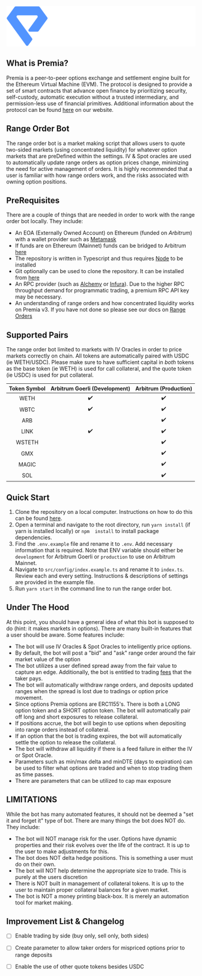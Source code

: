 <div align="center">
  <img src=".github/img/premia.png" alt=''>
</div>

## What is Premia?

Premia is a peer-to-peer options exchange and settlement engine built for the Ethereum Virtual Machine (EVM).
The protocol is designed to provide a set of smart contracts that advance open finance by prioritizing security,
self-custody, automatic execution without a trusted intermediary, and permission-less use of financial primitives.
Additional information about the protocol can be found [here](https://docs.premia.blue/) on our website.

## Range Order Bot

The range order bot is a market making script that allows users to quote two-sided markets (using concentrated
liquidity) for whatever option markets that are preDefined within the settings. IV & Spot oracles are used to 
automatically update range orders as option prices change, minimizing the need for active management of orders. It is 
highly recommended that a user is familiar with how range orders work, and the risks associated with owning option positions.

## PreRequisites

There are a couple of things that are needed in order to work with the range order bot locally. They include:

- An EOA (Externally Owned Account) on Ethereum (funded on _Arbitrum_) with a wallet provider such as [Metamask](https://metamask.io/)
- If funds are on Ethereum (Mainnet) funds can be bridged to Arbitrum [here](https://bridge.arbitrum.io/?l2ChainId=42161)
- The repository is written in Typescript and thus requires [Node](https://nodejs.org/en/download) to be installed
- Git optionally can be used to clone the repository. It can be installed from [here](https://git-scm.com/downloads)
- An RPC provider (such as [Alchemy](https://www.alchemy.com/) or [Infura](https://www.infura.io/)). Due to the higher RPC throughput demand for programmatic trading, a premium RPC API key may be necessary.
- An understanding of range orders and how concentrated liquidity works on Premia v3. If you have not done so please
  see our docs on [Range Orders](https://docs.premia.blue/the-premia-protocol/concepts/lp-range-orders)

## Supported Pairs

The range order bot limited to markets with IV Oracles in order to price markets correctly on chain. All tokens are
automatically paired with USDC (ie WETH/USDC). Please make sure to have sufficient capital in _both_ tokens as the
base token (ie WETH) is used for call collateral, and the quote token (ie USDC) is used for put collateral.

<div align="center">

| Token Symbol | Arbitrum Goerli (Development) | Arbitrum (Production) |
|:------------:| :---------------------------: | :-------------------: |
|     WETH     |      :heavy_check_mark:       |  :heavy_check_mark:   |
|     WBTC     |      :heavy_check_mark:       |  :heavy_check_mark:   |
|     ARB      |                               |  :heavy_check_mark:   |
|     LINK     |      :heavy_check_mark:       |  :heavy_check_mark:   |
|    WSTETH    |                               |  :heavy_check_mark:   |
|     GMX      |                               |  :heavy_check_mark:   |
|    MAGIC     |                               |  :heavy_check_mark:   |
|     SOL      |                               |  :heavy_check_mark:   |

</div>

## Quick Start

1. Clone the repository on a local computer. Instructions on how to do this can be found [here](https://docs.github.com/en/repositories/creating-and-managing-repositories/cloning-a-repository).
2. Open a terminal and navigate to the root directory, run `yarn install` (if yarn is installed locally) or `npm 
   install` to install package dependencies.
3. Find the `.env.example` file and rename it to `.env`.  Add necessary information that is required. Note that ENV 
   variable should either be `development` for Arbitrum Goerli or `production` to use on Arbitrum Mainnet.
4. Navigate to `src/config/index.example.ts` and rename it to `index.ts`. Review each and every setting. Instructions & descriptions of settings are provided in the example file.
5. Run `yarn start` in the command line to run the range order bot.

## Under The Hood

At this point, you should have a general idea of what this bot is supposed to do (hint: it makes markets in options).
There are many built-in features that a user should be aware.  Some features include:

- The bot will use IV Oracles & Spot Oracles to intelligently price options.
- By default, the bot will post a "bid" and "ask" range order around the fair market value of the option
- The bot utilizes a user defined spread away from the fair value to capture an edge.  Additionally, the bot is 
  entitled to trading [fees](https://docs.premia.blue/the-premia-protocol/concepts/fees) that the taker pays.
- The bot will automatically withdraw range orders, and deposits updated ranges when the spread is lost due to 
  tradings or option price movement.
- Since options Premia options are ERC1155's. There is both a LONG option token and a SHORT option token.  The 
  bot will automatically pair off long and short exposures to release collateral. 
- If positions accrue, the bot will begin to use options when depositing into range orders instead of collateral.
- If an option that the bot is trading expires, the bot will automatically settle the option to release the collateral.
- The bot will withdraw all liquidity if there is a feed failure in either the IV or Spot Oracle.
- Parameters such as min/max delta and minDTE (days to expiration) can be used to filter what options are traded and 
  when to stop trading them as time passes.
- There are parameters that can be utilized to cap max exposure

## LIMITATIONS
While the bot has many automated features, it should not be deemed a "set it and forget it" type of bot.  There are 
many things the bot does NOT do.  They include:

- The bot will NOT manage risk for the user.  Options have dynamic properties and their risk evolves over the life 
  of the contract. It is up to the user to make adjustments for this.
- The bot does NOT delta hedge positions.  This is something a user must do on their own.
- The bot will NOT help determine the appropriate size to trade. This is purely at the users discretion
- There is NOT built in management of collateral tokens.  It is up to the user to maintain proper collateral 
  balances for a given market.
- The bot is NOT a money printing black-box. It is merely an automation tool for market making.

## Improvement List & Changelog
-[ ] Enable trading by side (buy only, sell only, both sides)

-[ ] Create parameter to allow taker orders for mispriced options prior to range deposits

-[ ] Enable the use of other quote tokens besides USDC

